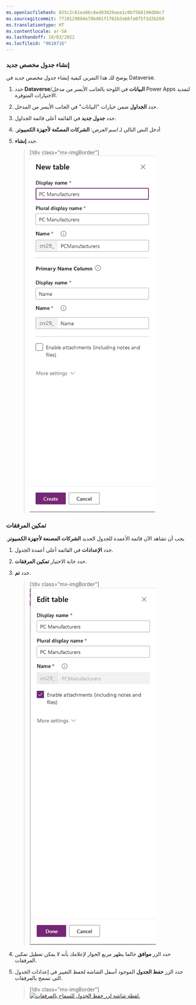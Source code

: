 ```yaml
---
ms.openlocfilehash: 835c2c61ea86c8ed03029aea1c0bf568190db0c7
ms.sourcegitcommit: 7710129884e79bd01f1f02b3a66fa0f5f1d2b269
ms.translationtype: HT
ms.contentlocale: ar-SA
ms.lasthandoff: 10/03/2022
ms.locfileid: "9618716"
---
```

### <a name="create-a-new-custom-table"></a>إنشاء جدول مخصص جديد

يوضح لك هذا التمرين كيفية إنشاء جدول مخصص جديد في Dataverse.

1. حدد **Dataverse**/**البيانات** في اللوحة بالجانب الأيسر من مدخل Power Apps لتمديد الاختيارات المتوفرة.

1. حدد **الجداول** ضمن خيارات "البيانات" في الجانب الأيسر من المدخل.

1. حدد **جدول جديد** في القائمة أعلى قائمة الجداول.

1. أدخل النص التالي لـ *اسم العرض*: **الشركات المصنّعة لأجهزة الكمبيوتر‬‏‫**.

1. حدد **إنشاء**.

   > [!div class="mx-imgBorder"]
   > ![لقطة شاشة لقيم جدول جديدة مع الزر "إنشاء".](../media/exercise-1.png)

### <a name="enable-attachments"></a>تمكين المرفقات

يجب أن تشاهد الآن قائمة الأعمدة للجدول الجديد **الشركات المصنعة لأجهزة الكمبيوتر‬‏‫‬‏‫**.

1. حدد **الإعدادات** في القائمة أعلى أعمدة الجدول.

1. حدد خانة الاختيار **تمكين المرفقات**.

1. حدد **تم**.

   > [!div class="mx-imgBorder"]
   > ![لقطة شاشة لـ (تحرير سمات الجدول مع الزر "تم").](../media/exercise-2.png)

1. حدد الزر **موافق** حالما يظهر مربع الحوار لإعلامك بأنه لا يمكن تعطيل تمكين المرفقات.

1. حدد الزر **حفظ الجدول** الموجود أسفل الشاشة لحفظ التغيير في إعدادات الجدول التي تسمح بالمرفقات.

   > [!div class="mx-imgBorder"]
   > [![لقطة شاشة لزر حفظ الجدول للسماح بالمرفقات.](../media/exercise.png)](../media/exercise.png#lightbox)
